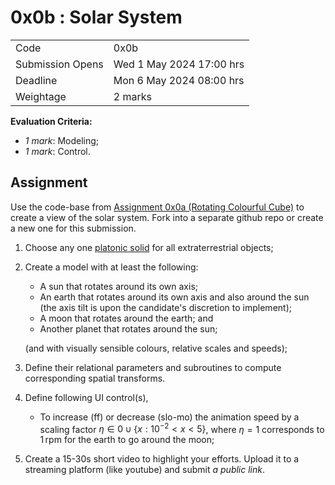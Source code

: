 # 0x0b : Solar System #

|                  |                             |
|------------------|-----------------------------|
| Code             | 0x0b                        |
| Submission Opens | Wed 1 May 2024 17:00 hrs    |
| Deadline         | Mon 6 May 2024 08:00 hrs    |
| Weightage        | 2 marks                     |

**Evaluation Criteria:** 
+ *1 mark*: Modeling;
+ *1 mark*: Control.


## Assignment ##

Use the code-base from [Assignment 0x0a (Rotating
Colourful Cube)](./0x0a.md) to create a view of the
solar system.  Fork into a separate github repo or
create a new one for this submission.

1. Choose any one [platonic
   solid](https://en.wikipedia.org/wiki/Platonic_solid#Cartesian_coordinates)
   for all extraterrestrial objects;
2. Create a model with at least the following:
   + A sun that rotates around its own axis;
   + An earth that rotates around its own axis and also
     around the sun (the axis tilt is upon the
     candidate's discretion to implement);
   + A moon that rotates around the earth; and
   + Another planet that rotates around the sun;
   
   (and with visually sensible colours, relative scales
   and speeds);
3. Define their relational parameters and subroutines
   to compute corresponding spatial transforms.
4. Define following UI control(s),
   + To increase (ff) or decrease (slo-mo) the
     animation speed by a scaling factor
     $\eta\in{0}\cup\{x:10^{-2}\lt x\lt5\}$, where $\eta=1$
     corresponds to $1\,\mathrm{rpm}$ for the earth to
     go around the moon;
5. Create a 15-30s short video to highlight your
   efforts.  Upload it to a streaming platform (like
   youtube) and submit *a public link*.
